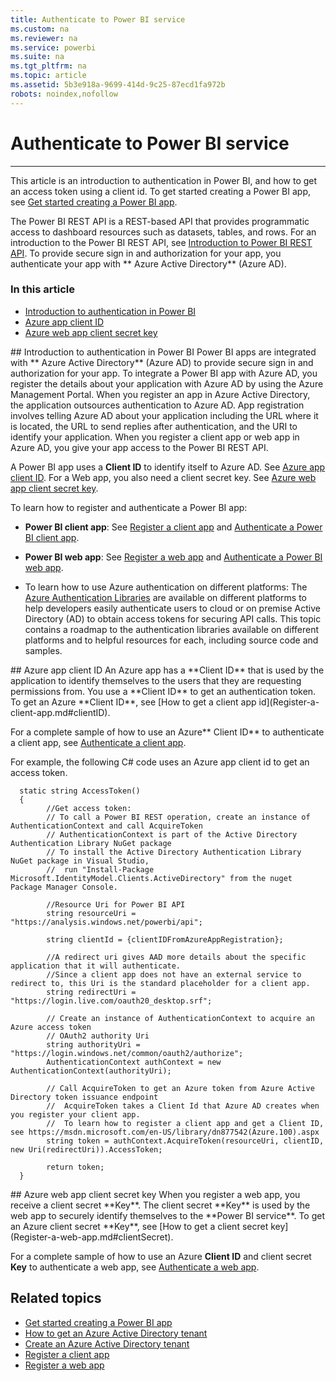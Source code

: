 ```yaml
---
title: Authenticate to Power BI service
ms.custom: na
ms.reviewer: na
ms.service: powerbi
ms.suite: na
ms.tgt_pltfrm: na
ms.topic: article
ms.assetid: 5b3e918a-9699-414d-9c25-87ecd1fa972b
robots: noindex,nofollow
---
```

# Authenticate to Power BI service
---

This article is an introduction to authentication in Power BI, and how to get an access token using a client id. To get started creating a Power BI app, see [Get started creating a Power BI app](Get-started-creating-a-Power-BI-app.md).

The Power BI REST API is a REST-based API that provides programmatic access to dashboard resources such as datasets, tables, and rows. For an introduction to the Power BI REST API, see [Introduction to Power BI REST API](Introduction-to-Power-BI-REST-API.md). To provide secure sign in and authorization for your app, you authenticate your app with ** Azure Active Directory** (Azure AD). 

### In this article
- [Introduction to authentication in Power BI](#intro)
- [Azure app client ID](#clientID)
- [Azure web app client secret key](#clientSecret)

<a name="intro"/>
## Introduction to authentication in Power BI
Power BI apps are integrated with ** Azure Active Directory** (Azure AD) to provide secure sign in and authorization for your app. To integrate a Power BI app with Azure AD, you register the details about your application with Azure AD by using the Azure Management Portal. When you register an app in Azure Active Directory, the application outsources authentication to Azure AD. App registration involves telling Azure AD about your application including the URL where it is located, the URL to send replies after authentication, and the URI to identify your application. When you register a client app or web app in Azure AD, you give your app access to the Power BI REST API.

A Power BI app uses a **Client ID** to identify itself to Azure AD. See [Azure app client ID](#clientID). For a Web app, you also need a client secret key. See [Azure web app client secret key](#clientSecret).

To learn how to register and authenticate a Power BI app:

- **Power BI client app**: See [Register a client app](Register-a-client-app.md) and [Authenticate a Power BI client app](Authenticate-a-client-app.md).
	
- **Power BI web app**: See [Register a web app](Register-a-web-app.md) and [Authenticate a Power BI web app](Authenticate-a-web-app.md).

- To learn how to use Azure authentication on different platforms: The [Azure Authentication Libraries](https://msdn.microsoft.com/library/azure/dn151135.aspx) are available on different platforms to help developers easily authenticate users to cloud or on premise Active Directory (AD) to obtain access tokens for securing API calls. This topic contains a roadmap to the authentication libraries available on different platforms and to helpful resources for each, including source code and samples.

<a name="clientID"/>
## Azure app client ID
An Azure app has a **Client ID** that is used by the application to identify themselves to the users that they are requesting permissions from. You use a **Client ID** to get an authentication token. To get an Azure **Client ID**, see [How to get a client app id](Register-a-client-app.md#clientID).

For a complete sample of how to use an Azure** Client ID** to authenticate a client app, see [Authenticate a client app](Authenticate-a-client-app.md).

For example, the following C# code uses an Azure app client id to get an access token. 

      static string AccessToken()
      {
            //Get access token: 
            // To call a Power BI REST operation, create an instance of AuthenticationContext and call AcquireToken
            // AuthenticationContext is part of the Active Directory Authentication Library NuGet package
            // To install the Active Directory Authentication Library NuGet package in Visual Studio, 
            //  run "Install-Package Microsoft.IdentityModel.Clients.ActiveDirectory" from the nuget Package Manager Console.

            //Resource Uri for Power BI API
            string resourceUri = "https://analysis.windows.net/powerbi/api";

            string clientId = {clientIDFromAzureAppRegistration};

            //A redirect uri gives AAD more details about the specific application that it will authenticate.
            //Since a client app does not have an external service to redirect to, this Uri is the standard placeholder for a client app.
            string redirectUri = "https://login.live.com/oauth20_desktop.srf";

            // Create an instance of AuthenticationContext to acquire an Azure access token
            // OAuth2 authority Uri
            string authorityUri = "https://login.windows.net/common/oauth2/authorize";
            AuthenticationContext authContext = new AuthenticationContext(authorityUri);

            // Call AcquireToken to get an Azure token from Azure Active Directory token issuance endpoint
            //  AcquireToken takes a Client Id that Azure AD creates when you register your client app.
            //  To learn how to register a client app and get a Client ID, see https://msdn.microsoft.com/en-US/library/dn877542(Azure.100).aspx   
            string token = authContext.AcquireToken(resourceUri, clientID, new Uri(redirectUri)).AccessToken;

            return token;
      }
        
<a name="clientSecret"/>
## Azure web app client secret key
When you register a web app, you receive a client secret **Key**. The client secret **Key** is used by the web app to securely identify themselves to the **Power BI service**. To get an Azure client secret **Key**, see [How to get a client secret key](Register-a-web-app.md#clientSecret).

For a complete sample of how to use an Azure **Client ID** and client secret **Key** to authenticate a web app, see [Authenticate a web app](Authenticate-a-web-app.md).

## Related topics
- [Get started creating a Power BI app](Get-started-creating-a-Power-BI-app.md)
- [How to get an Azure Active Directory tenant](https://azure.microsoft.com/en-us/documentation/articles/active-directory-howto-tenant/)
- [Create an Azure Active Directory tenant](Create-an-Azure-Active-Directory-tenant.md)
- [Register a client app](Register-a-client-app.md)
- [Register a web app](Register-a-web-app.md)
